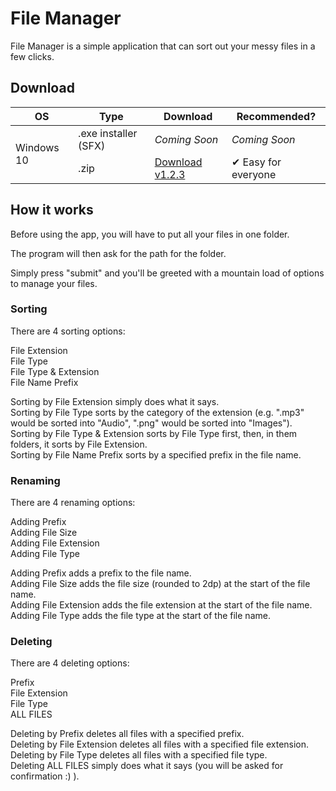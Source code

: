 # File Manager
File Manager is a simple application that can sort out your messy files in a few clicks.

## Download
<table>
    <thead>
        <tr>
            <th>OS</th>
            <th>Type</th>
            <th>Download</th>
            <th>Recommended?</th>
        </tr>
    </thead>
    <tbody>
        <tr>
            <td rowspan=2>Windows 10</td>
            <td>.exe installer (SFX)</td>
            <td><i>Coming Soon</i></td>
            <td><i>Coming Soon</i></td>
        </tr>
        <tr>
            <td>.zip</td>
            <td><a href="https://bit.ly/3zQXpkt">Download v1.2.3</a></td>
            <td>✔ Easy for everyone</td>
        </tr>
    </tbody>
</table>

## How it works
Before using the app, you will have to put all your files in one folder.

The program will then ask for the path for the folder.

Simply press "submit" and you'll be greeted with a mountain load of options to manage your files.

### Sorting
There are 4 sorting options:

File Extension
<br>File Type
<br>File Type & Extension
<br>File Name Prefix

Sorting by File Extension simply does what it says.
<br>Sorting by File Type sorts by the category of the extension (e.g. ".mp3" would be sorted into "Audio", ".png" would be sorted into "Images").
<br>Sorting by File Type & Extension sorts by File Type first, then, in them folders, it sorts by File Extension.
<br>Sorting by File Name Prefix sorts by a specified prefix in the file name.

### Renaming
There are 4 renaming options:

Adding Prefix
<br>Adding File Size
<br>Adding File Extension
<br>Adding File Type

Adding Prefix adds a prefix to the file name.
<br>Adding File Size adds the file size (rounded to 2dp) at the start of the file name.
<br>Adding File Extension adds the file extension at the start of the file name.
<br>Adding File Type adds the file type at the start of the file name.

### Deleting
There are 4 deleting options:

Prefix
<br>File Extension
<br>File Type
<br>ALL FILES

Deleting by Prefix deletes all files with a specified prefix.
<br>Deleting by File Extension deletes all files with a specified file extension.
<br>Deleting by File Type deletes all files with a specified file type.
<br>Deleting ALL FILES simply does what it says (you will be asked for confirmation :) ).
